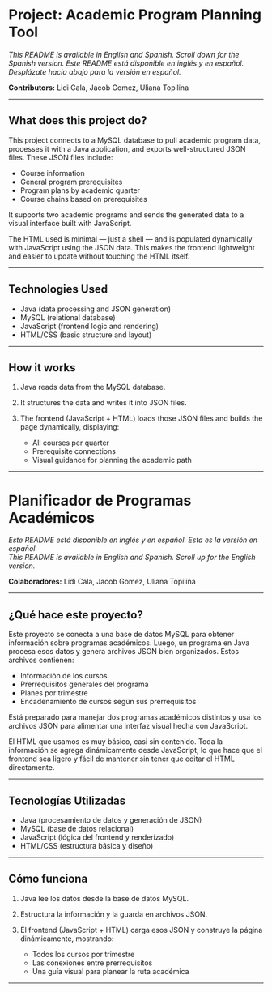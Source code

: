 # Project: Academic Program Planning Tool
_This README is available in English and Spanish. Scroll down for the Spanish version._ 
_Este README está disponible en inglés y en español. Desplázate hacia abajo para la versión en español._

**Contributors:** Lidi Cala, Jacob Gomez, Uliana Topilina

---

## What does this project do?

This project connects to a MySQL database to pull academic program data, processes it with a Java application, and exports well-structured JSON files. These JSON files include:

* Course information
* General program prerequisites
* Program plans by academic quarter
* Course chains based on prerequisites

It supports two academic programs and sends the generated data to a visual interface built with JavaScript.

The HTML used is minimal — just a shell — and is populated dynamically with JavaScript using the JSON data. This makes the frontend lightweight and easier to update without touching the HTML itself.

---

## Technologies Used

* Java (data processing and JSON generation)
* MySQL (relational database)
* JavaScript (frontend logic and rendering)
* HTML/CSS (basic structure and layout)

---

## How it works

1. Java reads data from the MySQL database.
2. It structures the data and writes it into JSON files.
3. The frontend (JavaScript + HTML) loads those JSON files and builds the page dynamically, displaying:

   * All courses per quarter
   * Prerequisite connections
   * Visual guidance for planning the academic path

---

# Planificador de Programas Académicos

_Este README está disponible en inglés y en español. Esta es la versión en español._  
_This README is available in English and Spanish. Scroll up for the English version._


**Colaboradores:** Lidi Cala, Jacob Gomez, Uliana Topilina

---

## ¿Qué hace este proyecto?

Este proyecto se conecta a una base de datos MySQL para obtener información sobre programas académicos. Luego, un programa en Java procesa esos datos y genera archivos JSON bien organizados. Estos archivos contienen:

* Información de los cursos
* Prerrequisitos generales del programa
* Planes por trimestre
* Encadenamiento de cursos según sus prerrequisitos

Está preparado para manejar dos programas académicos distintos y usa los archivos JSON para alimentar una interfaz visual hecha con JavaScript.

El HTML que usamos es muy básico, casi sin contenido. Toda la información se agrega dinámicamente desde JavaScript, lo que hace que el frontend sea ligero y fácil de mantener sin tener que editar el HTML directamente.

---

## Tecnologías Utilizadas

* Java (procesamiento de datos y generación de JSON)
* MySQL (base de datos relacional)
* JavaScript (lógica del frontend y renderizado)
* HTML/CSS (estructura básica y diseño)

---

## Cómo funciona

1. Java lee los datos desde la base de datos MySQL.
2. Estructura la información y la guarda en archivos JSON.
3. El frontend (JavaScript + HTML) carga esos JSON y construye la página dinámicamente, mostrando:

   * Todos los cursos por trimestre
   * Las conexiones entre prerrequisitos
   * Una guía visual para planear la ruta académica

---

